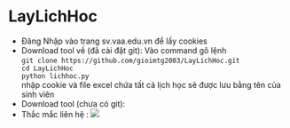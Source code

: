 # LayLichHoc
<ul>
  <li>
   Đăng Nhập vào trang sv.vaa.edu.vn để lấy cookies
  </li>
  <li>
     Download tool về (đã cài đặt git):
     Vào command gõ lệnh<br>
    <code>git clone https://github.com/gioimtg2003/LayLichHoc.git
cd LayLichHoc
python lichhoc.py</code><br>
    nhập cookie và file excel chứa tất cả lịch học sẽ được lưu bằng tên của sinh viên
  </li>
  <li>
    Download tool (chưa có git):
    
  </li>
  <li>
    Thắc mắc liên hệ : <a href="https://www.facebook.com/bumbum26.4" target="_blank" ><img src="https://img.shields.io/badge/-Facebook-blue?style=flat-square&logo=facebook&logoColor=white&link="https://www.facebook.com/bumbum26.4"></a>
  </li>
</ul>
